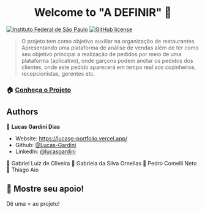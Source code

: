 <h1 align="center">Welcome to &#34;A DEFINIR&#34; 👋</h1>
<p>
	<a href="https://github.com/Lucas-Gardini/TCC-REDES-2021/blob/master/LICENSE"><img alt="Instituto Federal de São Paulo" src="https://img.shields.io/badge/TCC-IFSP-brightgreen?style=for-the-badge"></a>
  	<a href="https://github.com/Lucas-Gardini/TCC-REDES-2021/blob/master/LICENSE"><img alt="GitHub license" src="https://img.shields.io/github/license/Lucas-Gardini/TCC-REDES-2021?style=for-the-badge"></a>
</p>

> O projeto tem como objetivo auxiliar na organização de restaurantes. Apresentando uma plataforma de análise de vendas além de ter como seu objetivo principal a realização de pedidos por meio de uma plataforma (aplicativo), onde garçons podem anotar os pedidos dos clientes, onde este pedido aparecerá em tempo real aos cozinheiros, recepcionistas, gerentes etc.

### 🏠 [Conheça o Projeto](https://tcc-redes-2021.vercel.app/)

## Authors

👤 **Lucas Gardini Dias**

-   Website: https://lucasg-portfolio.vercel.app/
-   Github: [@Lucas-Gardini](https://github.com/Lucas-Gardini)
-   LinkedIn: [@lucasgardini](https://linkedin.com/in/lucasgardini)

👤 Gabriel Luiz de Oliveira
👤 Gabriela da Silva Ornellas
👤 Pedro Comelli Neto
👤 Thiago Aio

## 🤝 Mostre seu apoio!

Dê uma ⭐️ ao projeto!
